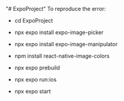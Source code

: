 "# ExpoProject" 
To reproduce the error:



- cd ExpoProject

- npx expo install expo-image-picker

- npx expo install expo-image-manipulator

- npm install react-native-image-colors

- npx expo prebuild

- npx expo run:ios

- npx expo start
